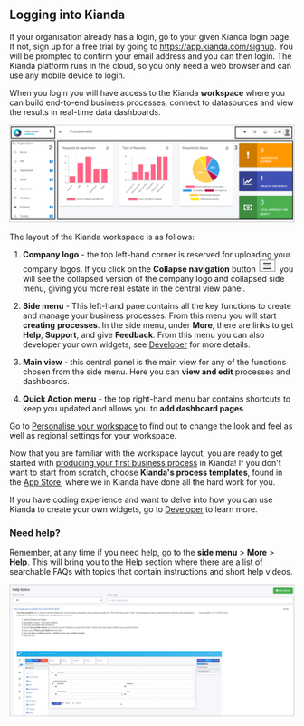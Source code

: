 

## Logging into Kianda ##

If your organisation already has a login, go to your given Kianda login page. If not, sign up for a free trial by going to https://app.kianda.com/signup. You will be prompted to confirm your email address and you can then login. The Kianda platform runs in the cloud, so you only need a web browser and can use any mobile device to login. 

When you login you will have access to the Kianda **workspace** where you can build end-to-end business processes, connect to datasources and view the results in real-time data dashboards.  

![User interface](images/workspace.png)

The layout of the Kianda workspace is as follows:

1. **Company logo** - the top left-hand corner is reserved for uploading your company logos. If you click on the **Collapse navigation** button ![Collapse navigation button](images/navigation_frame.png) you will see the collapsed version of the company logo and collapsed side menu, giving you more real estate in the central view panel.

2. **Side menu** - This left-hand pane contains all the key functions to create and manage your business processes. From this menu you will start **creating** **processes**. In the side menu, under **More**, there are links to get **Help**, **Support**, and give **Feedback**. From this menu you can also developer your own widgets, see [Developer](developer.md) for more details.

3. **Main view** - this central panel is the main view for any of the functions chosen from the side menu. Here you can **view and edit** processes and dashboards.

4. **Quick Action menu** - the top right-hand menu bar contains shortcuts to keep you updated and allows you to **add dashboard pages**.

Go to [Personalise your workspace](workspacepersonalise.md) to find out to change the look and feel as well as regional settings for your workspace.

Now that you are familiar with the workspace layout, you are ready to get started with [producing your first business process](processplan.md) in Kianda! If you don't want to start from scratch, choose **Kianda's process templates**, found in the [App Store](kiandaapps.md), where we in Kianda have done all the hard work for you. 

If you have coding experience and want to delve into how you can use Kianda to create your own widgets, go to [Developer](developer.md) to learn more.

### Need help? ###

Remember, at any time if you need help, go to the **side menu** > **More** > **Help**. This will bring you to the Help section where there are a list of searchable FAQs with topics that contain instructions and short help videos.

![Help section](images/help.png)